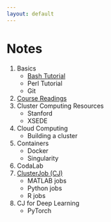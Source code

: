 ```yaml
---
layout: default 
---
```


# [](#notes)Notes

1.  Basics
    - [Bash Tutorial](bash-tutorial)
    - Perl Tutorial
    - Git
1.  [Course Readings](readings)
1.  Cluster Computing Resources
    - Stanford
    - XSEDE
1.  Cloud Computing
    - Building a cluster
1.  Containers
    - Docker
    - Singularity
1.  CodaLab
1.  [ClusterJob (CJ)](http://clusterjob.org)
    - MATLAB jobs
    - Python jobs
    - R jobs
1.  CJ for Deep Learning
    - PyTorch
